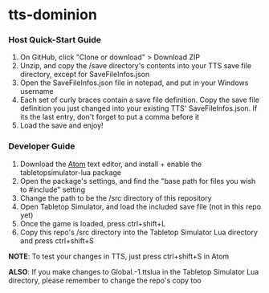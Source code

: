 # tts-dominion

### Host Quick-Start Guide
1. On GitHub, click "Clone or download" > Download ZIP
2. Unzip, and copy the /save directory's contents into your TTS save file directory, except for SaveFileInfos.json
3. Open the SaveFileInfos.json file in notepad, and put in your Windows username
4. Each set of curly braces contain a save file definition. Copy the save file definition you just changed into your existing TTS' SaveFileInfos.json. If its the last entry, don't forget to put a comma before it
5. Load the save and enjoy!

### Developer Guide
1. Download the [Atom](https://atom.io/) text editor, and install + enable the tabletopsimulator-lua package
2. Open the package's settings, and find the "base path for files you wish to #include" setting
3. Change the path to be the /src directory of this repository
4. Open Tabletop Simulator, and load the included save file (not in this repo yet)
5. Once the game is loaded, press ctrl+shift+L
6. Copy this repo's /src directory into the Tabletop Simulator Lua directory and press ctrl+shift+S

<b>NOTE</b>: To test your changes in TTS, just press ctrl+shift+S in Atom

<b>ALSO</b>: If you make changes to Global.-1.ttslua in the Tabletop Simulator Lua directory, please remember to change the repo's copy too
